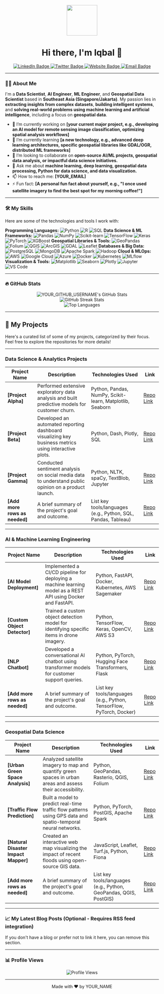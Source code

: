 <div align="center">
  <a href="https://github.com/YOUR_GITHUB_USERNAME">
    <img src="https://media.giphy.com/media/RbDKzvYatLqaZQpJG7/giphy.gif" width="100"/>
  </a>
  <h1>Hi there, I'm Iqbal 👋</h1>
</div>

<p align="center">
  <a href="https://www.linkedin.com/in/YOUR_LINKEDIN_URL" target="_blank">
    <img src="https://img.shields.io/badge/LinkedIn-0077B5?style=for-the-badge&logo=linkedin&logoColor=white" alt="LinkedIn Badge"/>
  </a>
  <a href="https://twitter.com/YOUR_TWITTER_USERNAME" target="_blank">
    <img src="https://img.shields.io/badge/Twitter-1DA1F2?style=for-the-badge&logo=twitter&logoColor=white" alt="Twitter Badge"/>
  </a>
  <a href="YOUR_WEBSITE_URL" target="_blank">
    <img src="https://img.shields.io/badge/Website-1DA1F2?style=for-the-badge&logo=google-chrome&logoColor=white" alt="Website Badge"/>
  </a>
  <a href="mailto:YOUR_EMAIL" target="_blank">
    <img src="https://img.shields.io/badge/Email-D14836?style=for-the-badge&logo=gmail&logoColor=white" alt="Email Badge"/>
  </a>
</p>

---

### 🙋‍♀️ About Me

I'm a **Data Scientist**, **AI Engineer**, **ML Engineer**, and **Geospatial Data Scientist** based in **Southeast Asia (Singapore/Jakarta)**. My passion lies in **extracting insights from complex datasets**, **building intelligent systems**, and **solving real-world problems using machine learning and artificial intelligence**, including a focus on **geospatial data**.

- 🔭 I’m currently working on **[your current major project, e.g., developing an AI model for remote sensing image classification, optimizing spatial analysis workflows]**
- 🌱 I’m currently learning **[a new technology, e.g., advanced deep learning architectures, specific geospatial libraries like GDAL/OGR, distributed ML frameworks]**
- 👯 I’m looking to collaborate on **open-source AI/ML projects, geospatial data analysis, or impactful data science initiatives.**
- 💬 Ask me about **machine learning, deep learning, geospatial data processing, Python for data science, and data visualization.**
- 📫 How to reach me: **[YOUR_EMAIL]**
- ⚡ Fun fact: **[A personal fun fact about yourself, e.g., "I once used satellite imagery to find the best spot for my morning coffee!"]**

---

### 🛠️ My Skills

Here are some of the technologies and tools I work with:

**Programming Languages:**
![Python](https://img.shields.io/badge/Python-3776AB?style=for-the-badge&logo=python&logoColor=white)
![R](https://img.shields.io/badge/R-276DC3?style=for-the-badge&logo=r&logoColor=white)
![SQL](https://img.shields.io/badge/SQL-4479A1?style=for-the-badge&logo=mysql&logoColor=white)
**Data Science & ML Frameworks:**
![Pandas](https://img.shields.io/badge/Pandas-150458?style=for-the-badge&logo=pandas&logoColor=white)
![NumPy](https://img.shields.io/badge/NumPy-013243?style=for-the-badge&logo=numpy&logoColor=white)
![Scikit-learn](https://img.shields.io/badge/Scikit--learn-F7931E?style=for-the-badge&logo=scikit-learn&logoColor=white)
![TensorFlow](https://img.shields.io/badge/TensorFlow-FF6F00?style=for-the-badge&logo=tensorflow&logoColor=white)
![Keras](https://img.shields.io/badge/Keras-D00000?style=for-the-badge&logo=keras&logoColor=white)
![PyTorch](https://img.shields.io/badge/PyTorch-EE4C2C?style=for-the-badge&logo=pytorch&logoColor=white)
![XGBoost](https://img.shields.io/badge/XGBoost-008170?style=for-the-badge&logo=xgboost&logoColor=white)
**Geospatial Libraries & Tools:**
![GeoPandas](https://img.shields.io/badge/GeoPandas-348744?style=for-the-badge&logo=geopandas&logoColor=white)
![Folium](https://img.shields.io/badge/Folium-008CBA?style=for-the-badge&logo=leaflet&logoColor=white)
![QGIS](https://img.shields.io/badge/QGIS-589632?style=for-the-badge&logo=qgis&logoColor=white)
![ArcGIS](https://img.shields.io/badge/ArcGIS-007ACC?style=for-the-badge&logo=esri&logoColor=white)
![GDAL](https://img.shields.io/badge/GDAL/OGR-4A7337?style=for-the-badge&logo=osgeo&logoColor=white)
![Leaflet](https://img.shields.io/badge/Leaflet-199900?style=for-the-badge&logo=leaflet&logoColor=white)
**Databases & Big Data:**
![PostgreSQL](https://img.shields.io/badge/PostgreSQL-316192?style=for-the-badge&logo=postgresql&logoColor=white)
![MongoDB](https://img.shields.io/badge/MongoDB-47A248?style=for-the-badge&logo=mongodb&logoColor=white)
![Apache Spark](https://img.shields.io/badge/Apache_Spark-E25A1C?style=for-the-badge&logo=apachespark&logoColor=white)
![Hadoop](https://img.shields.io/badge/Hadoop-66CCEE?style=for-the-badge&logo=hadoop&logoColor=white)
**Cloud & MLOps:**
![AWS](https://img.shields.io/badge/AWS-232F3E?style=for-the-badge&logo=amazon-aws&logoColor=white)
![Google Cloud](https://img.shields.io/badge/Google_Cloud-4285F4?style=for-the-badge&logo=google-cloud&logoColor=white)
![Azure](https://img.shields.io/badge/Azure-0078D4?style=for-the-badge&logo=microsoft-azure&logoColor=white)
![Docker](https://img.shields.io/badge/Docker-2496ED?style=for-the-badge&logo=docker&logoColor=white)
![Kubernetes](https://img.shields.io/badge/Kubernetes-326CE5?style=for-the-badge&logo=kubernetes&logoColor=white)
![MLflow](https://img.shields.io/badge/MLflow-000000?style=for-the-badge&logo=mlflow&logoColor=white)
**Visualization & Tools:**
![Matplotlib](https://img.shields.io/badge/Matplotlib-11557C?style=for-the-badge&logo=matplotlib&logoColor=white)
![Seaborn](https://img.shields.io/badge/Seaborn-3B7588?style=for-the-badge&logo=seaborn&logoColor=white)
![Plotly](https://img.shields.io/badge/Plotly-273859?style=for-the-badge&logo=plotly&logoColor=white)
![Jupyter](https://img.shields.io/badge/Jupyter-F37626?style=for-the-badge&logo=jupyter&logoColor=white)
![VS Code](https://img.shields.io/badge/VS_Code-007ACC?style=for-the-badge&logo=visual-studio-code&logoColor=white)

---

### 🔥 GitHub Stats

<div align="center">
  <img src="https://github-readme-stats.vercel.app/api?username=YOUR_GITHUB_USERNAME&show_icons=true&theme=radical&include_all_commits=true&count_private=true" alt="YOUR_GITHUB_USERNAME's GitHub Stats"/>
  <br/>
  <img src="https://github-readme-streak-stats.herokuapp.com/?user=YOUR_GITHUB_USERNAME&theme=radical" alt="GitHub Streak Stats"/>
  <br/>
  <img src="https://github-readme-stats.vercel.app/api/top-langs/?username=YOUR_GITHUB_USERNAME&layout=compact&theme=radical" alt="Top Languages"/>
</div>

---

## 🚀 My Projects

Here's a curated list of some of my projects, categorized by their focus. Feel free to explore the repositories for more details!

---

### Data Science & Analytics Projects

| Project Name | Description | Technologies Used | Link |
|---|---|---|---|
| **[Project Alpha]** | Performed extensive exploratory data analysis and built predictive models for customer churn. | Python, Pandas, NumPy, Scikit-learn, Matplotlib, Seaborn | [Repo Link](https://github.com/YOUR_GITHUB_USERNAME/project-alpha) |
| **[Project Beta]** | Developed an automated reporting dashboard visualizing key business metrics using interactive plots. | Python, Dash, Plotly, SQL | [Repo Link](https://github.com/YOUR_GITHUB_USERNAME/project-beta) |
| **[Project Gamma]** | Conducted sentiment analysis on social media data to understand public opinion on a product launch. | Python, NLTK, spaCy, TextBlob, Jupyter | [Repo Link](https://github.com/YOUR_GITHUB_USERNAME/project-gamma) |
| **[Add more rows as needed]** | A brief summary of the project's goal and outcome. | List key tools/languages (e.g., Python, SQL, Pandas, Tableau) | [Repo Link](https://github.com/YOUR_GITHUB_USERNAME/your-repo-name) |

---

### AI & Machine Learning Engineering

| Project Name | Description | Technologies Used | Link |
|---|---|---|---|
| **[AI Model Deployment]** | Implemented a CI/CD pipeline for deploying a machine learning model as a REST API using Docker and FastAPI. | Python, FastAPI, Docker, Kubernetes, AWS Sagemaker | [Repo Link](https://github.com/YOUR_GITHUB_USERNAME/ai-model-deployment) |
| **[Custom Object Detector]** | Trained a custom object detection model for identifying specific items in drone imagery. | Python, TensorFlow, Keras, OpenCV, AWS S3 | [Repo Link](https://github.com/YOUR_GITHUB_USERNAME/custom-object-detector) |
| **[NLP Chatbot]** | Developed a conversational AI chatbot using transformer models for customer support queries. | Python, PyTorch, Hugging Face Transformers, Flask | [Repo Link](https://github.com/YOUR_GITHUB_USERNAME/nlp-chatbot) |
| **[Add more rows as needed]** | A brief summary of the project's goal and outcome. | List key tools/languages (e.g., Python, TensorFlow, PyTorch, Docker) | [Repo Link](https://github.com/YOUR_GITHUB_USERNAME/your-repo-name) |

---

### Geospatial Data Science

| Project Name | Description | Technologies Used | Link |
|---|---|---|---|
| **[Urban Green Space Analysis]** | Analyzed satellite imagery to map and quantify green spaces in urban areas and assess their accessibility. | Python, GeoPandas, Rasterio, QGIS, Folium | [Repo Link](https://github.com/YOUR_GITHUB_USERNAME/urban-green-space-analysis) |
| **[Traffic Flow Prediction]** | Built a model to predict real-time traffic flow patterns using GPS data and spatio-temporal neural networks. | Python, PyTorch, PostGIS, Apache Spark | [Repo Link](https://github.com/YOUR_GITHUB_USERNAME/traffic-flow-prediction) |
| **[Natural Disaster Impact Mapper]** | Created an interactive web map visualizing the impact of recent floods using open-source GIS data. | JavaScript, Leaflet, Turf.js, Python, Fiona | [Repo Link](https://github.com/YOUR_GITHUB_USERNAME/disaster-impact-mapper) |
| **[Add more rows as needed]** | A brief summary of the project's goal and outcome. | List key tools/languages (e.g., Python, GeoPandas, QGIS, PostGIS) | [Repo Link](https://github.com/YOUR_GITHUB_USERNAME/your-repo-name) |

---

### 📈 My Latest Blog Posts (Optional - Requires RSS feed integration)

If you don't have a blog or prefer not to link it here, you can remove this section.

---

### 📊 Profile Views

<p align="center">
  <img src="https://komarev.com/ghpvc/?username=YOUR_GITHUB_USERNAME&label=Profile%20Views&color=0e75b6&style=flat" alt="Profile Views"/>
</p>

---

<div align="center">
  Made with ❤️ by YOUR_NAME
</div>
